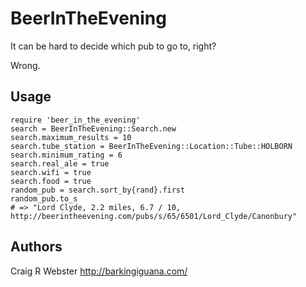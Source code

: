 # BeerInTheEvening

It can be hard to decide which pub to go to, right?

Wrong.


## Usage

    require 'beer_in_the_evening'
    search = BeerInTheEvening::Search.new
    search.maximum_results = 10
    search.tube_station = BeerInTheEvening::Location::Tube::HOLBORN
    search.minimum_rating = 6
    search.real_ale = true
    search.wifi = true
    search.food = true
    random_pub = search.sort_by{rand}.first
    random_pub.to_s
    # => "Lord Clyde, 2.2 miles, 6.7 / 10, http://beerintheevening.com/pubs/s/65/6501/Lord_Clyde/Canonbury"


## Authors

Craig R Webster <http://barkingiguana.com/>
